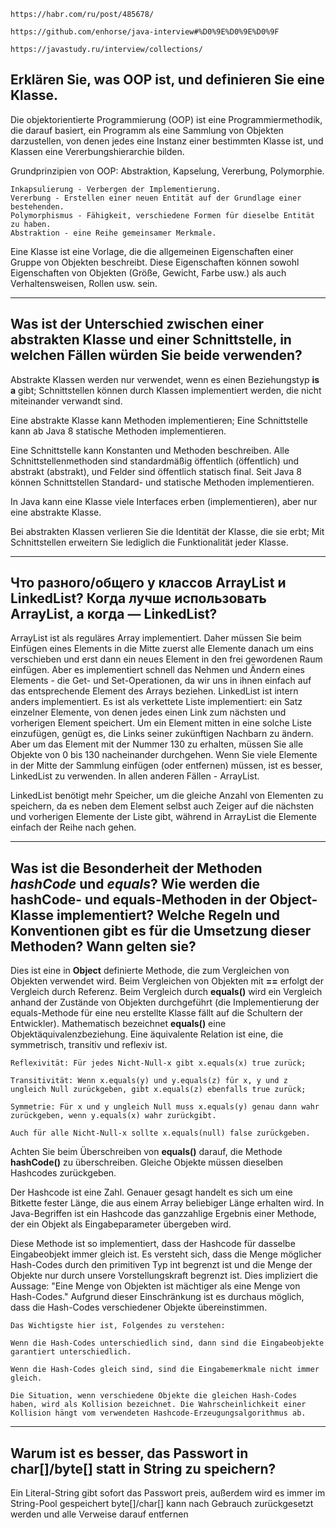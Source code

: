 ```
https://habr.com/ru/post/485678/

https://github.com/enhorse/java-interview#%D0%9E%D0%9E%D0%9F

https://javastudy.ru/interview/collections/
```


## Erklären Sie, was OOP ist, und definieren Sie eine Klasse.

Die objektorientierte Programmierung (OOP) ist eine Programmiermethodik, die darauf basiert, ein Programm als eine Sammlung von Objekten darzustellen, von denen jedes eine Instanz einer bestimmten Klasse ist, und Klassen eine Vererbungshierarchie bilden.

Grundprinzipien von OOP: Abstraktion, Kapselung, Vererbung, Polymorphie.

```
Inkapsulierung - Verbergen der Implementierung.
Vererbung - Erstellen einer neuen Entität auf der Grundlage einer bestehenden.
Polymorphismus - Fähigkeit, verschiedene Formen für dieselbe Entität zu haben.
Abstraktion - eine Reihe gemeinsamer Merkmale.
```

Eine Klasse ist eine Vorlage, die die allgemeinen Eigenschaften einer Gruppe von Objekten beschreibt. Diese Eigenschaften können sowohl Eigenschaften von Objekten (Größe, Gewicht, Farbe usw.) als auch Verhaltensweisen, Rollen usw. sein.

<hr>

## Was ist der Unterschied zwischen einer abstrakten Klasse und einer Schnittstelle, in welchen Fällen würden Sie beide verwenden?

Abstrakte Klassen werden nur verwendet, wenn es einen Beziehungstyp __is a__ gibt; Schnittstellen können durch Klassen implementiert werden, die nicht miteinander verwandt sind.

Eine abstrakte Klasse kann Methoden implementieren; Eine Schnittstelle kann ab Java 8 statische Methoden implementieren.

Eine Schnittstelle kann Konstanten und Methoden beschreiben. Alle Schnittstellenmethoden sind standardmäßig öffentlich (öffentlich) und abstrakt (abstrakt), und Felder sind öffentlich statisch final. Seit Java 8 können Schnittstellen Standard- und statische Methoden implementieren.

In Java kann eine Klasse viele Interfaces erben (implementieren), aber nur eine abstrakte Klasse.

Bei abstrakten Klassen verlieren Sie die Identität der Klasse, die sie erbt; Mit Schnittstellen erweitern Sie lediglich die Funktionalität jeder Klasse.

<hr>

## Что разного/общего у классов ArrayList и LinkedList? Когда лучше использовать ArrayList, а когда — LinkedList?

ArrayList ist als reguläres Array implementiert. Daher müssen Sie beim Einfügen eines Elements in die Mitte zuerst alle Elemente danach um eins verschieben und erst dann ein neues Element in den frei gewordenen Raum einfügen. Aber es implementiert schnell das Nehmen und Ändern eines Elements - die Get- und Set-Operationen, da wir uns in ihnen einfach auf das entsprechende Element des Arrays beziehen.
LinkedList ist intern anders implementiert. Es ist als verkettete Liste implementiert: ein Satz einzelner Elemente, von denen jedes einen Link zum nächsten und vorherigen Element speichert. Um ein Element mitten in eine solche Liste einzufügen, genügt es, die Links seiner zukünftigen Nachbarn zu ändern. Aber um das Element mit der Nummer 130 zu erhalten, müssen Sie alle Objekte von 0 bis 130 nacheinander durchgehen.
Wenn Sie viele Elemente in der Mitte der Sammlung einfügen (oder entfernen) müssen, ist es besser, LinkedList zu verwenden. In allen anderen Fällen - ArrayList.

LinkedList benötigt mehr Speicher, um die gleiche Anzahl von Elementen zu speichern, da es neben dem Element selbst auch Zeiger auf die nächsten und vorherigen Elemente der Liste gibt, während in ArrayList die Elemente einfach der Reihe nach gehen.

<hr>

## Was ist die Besonderheit der Methoden _hashCode_ und _equals_? Wie werden die hashCode- und equals-Methoden in der Object-Klasse implementiert? Welche Regeln und Konventionen gibt es für die Umsetzung dieser Methoden? Wann gelten sie?

Dies ist eine in __Object__ definierte Methode, die zum Vergleichen von Objekten verwendet wird. Beim Vergleichen von Objekten mit __==__ erfolgt der Vergleich durch Referenz. Beim Vergleich durch __equals()__ wird ein Vergleich anhand der Zustände von Objekten durchgeführt (die Implementierung der equals-Methode für eine neu erstellte Klasse fällt auf die Schultern der Entwickler). Mathematisch bezeichnet __equals()__ eine Objektäquivalenzbeziehung. Eine äquivalente Relation ist eine, die symmetrisch, transitiv und reflexiv ist.

```
Reflexivität: Für jedes Nicht-Null-x gibt x.equals(x) true zurück;

Transitivität: Wenn x.equals(y) und y.equals(z) für x, y und z ungleich Null zurückgeben, gibt x.equals(z) ebenfalls true zurück;

Symmetrie: Für x und y ungleich Null muss x.equals(y) genau dann wahr zurückgeben, wenn y.equals(x) wahr zurückgibt.

Auch für alle Nicht-Null-x sollte x.equals(null) false zurückgeben.
```

Achten Sie beim Überschreiben von __equals()__ darauf, die Methode __hashCode()__ zu überschreiben. Gleiche Objekte müssen dieselben Hashcodes zurückgeben.

Der Hashcode ist eine Zahl. Genauer gesagt handelt es sich um eine Bitkette fester Länge, die aus einem Array beliebiger Länge erhalten wird. In Java-Begriffen ist ein Hashcode das ganzzahlige Ergebnis einer Methode, der ein Objekt als Eingabeparameter übergeben wird.

Diese Methode ist so implementiert, dass der Hashcode für dasselbe Eingabeobjekt immer gleich ist. Es versteht sich, dass die Menge möglicher Hash-Codes durch den primitiven Typ int begrenzt ist und die Menge der Objekte nur durch unsere Vorstellungskraft begrenzt ist. Dies impliziert die Aussage: "Eine Menge von Objekten ist mächtiger als eine Menge von Hash-Codes." Aufgrund dieser Einschränkung ist es durchaus möglich, dass die Hash-Codes verschiedener Objekte übereinstimmen.

```
Das Wichtigste hier ist, Folgendes zu verstehen:

Wenn die Hash-Codes unterschiedlich sind, dann sind die Eingabeobjekte garantiert unterschiedlich.

Wenn die Hash-Codes gleich sind, sind die Eingabemerkmale nicht immer gleich.

Die Situation, wenn verschiedene Objekte die gleichen Hash-Codes haben, wird als Kollision bezeichnet. Die Wahrscheinlichkeit einer Kollision hängt vom verwendeten Hashcode-Erzeugungsalgorithmus ab.
```

<hr>

## Warum ist es besser, das Passwort in char[]/byte[] statt in String zu speichern?

Ein Literal-String gibt sofort das Passwort preis, außerdem wird es immer im String-Pool gespeichert
byte[]/char[] kann nach Gebrauch zurückgesetzt werden und alle Verweise darauf entfernen
